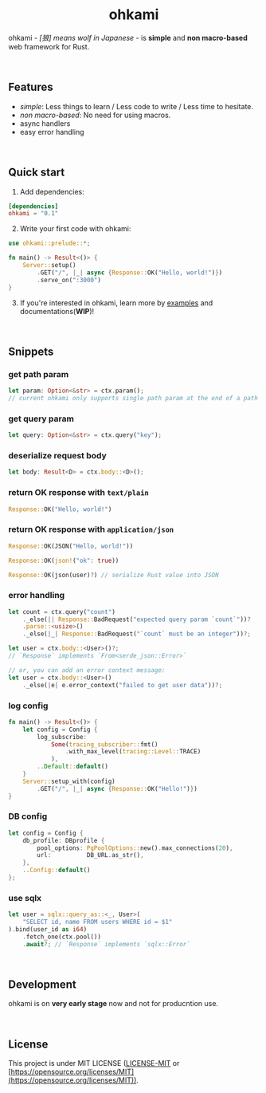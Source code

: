 <div align="center">
    <h1>ohkami</h1>
</div>

ohkami *- [狼] means wolf in Japanese -* is **simple** and **non macro-based** web framework for Rust.

<br/>

## Features
- *simple*: Less things to learn / Less code to write / Less time to hesitate.
- *non macro-based*: No need for using macros.
- async handlers
- easy error handling

<br/>

## Quick start
1. Add dependencies:

```toml
[dependencies]
ohkami = "0.1"
```

2. Write your first code with ohkami:

```rust
use ohkami::prelude::*;

fn main() -> Result<()> {
    Server::setup()
        .GET("/", |_| async {Response::OK("Hello, world!")})
        .serve_on(":3000")
}
```

3. If you're interested in ohkami, learn more by [examples](https://github.com/kana-rus/ohkami/tree/main/examples) and documentations(**WIP**)!

<br/>

## Snippets
### get path param
```rust
let param: Option<&str> = ctx.param();
// current ohkami only supports single path param at the end of a path
```
### get query param
```rust
let query: Option<&str> = ctx.query("key");
```
### deserialize request body
```rust
let body: Result<D> = ctx.body::<D>();
```
### return OK response with `text/plain`
```rust
Response::OK("Hello, world!")
```
### return OK response with `application/json`
```rust
Response::OK(JSON("Hello, world!"))
```
```rust
Response::OK(json!("ok": true))
```
```rust
Response::OK(json(user)?) // serialize Rust value into JSON
```
### error handling
```rust
let count = ctx.query("count")
    ._else(|| Response::BadRequest("expected query param `count`"))?
    .parse::<usize>()
    ._else(|_| Response::BadRequest("`count` must be an integer"))?;
```
```rust
let user = ctx.body::<User>()?;
// `Response` implements `From<serde_json::Error>`

// or, you can add an error context message:
let user = ctx.body::<User>()
    ._else(|e| e.error_context("failed to get user data"))?;
```
### log config
```rust
fn main() -> Result<()> {
    let config = Config {
        log_subscribe:
            Some(tracing_subscriber::fmt()
                .with_max_level(tracing::Level::TRACE)
            ),
        ..Default::default()
    }
    Server::setup_with(config)
        .GET("/", |_| async {Response::OK("Hello!")})
}
```
### DB config
```rust
let config = Config {
    db_profile: DBprofile {
        pool_options: PgPoolOptions::new().max_connections(20),
        url:          DB_URL.as_str(),
    },
    ..Config::default()
};
```
### use sqlx
```rust
let user = sqlx::query_as::<_, User>(
    "SELECT id, name FROM users WHERE id = $1"
).bind(user_id as i64)
    .fetch_one(ctx.pool())
    .await?; // `Response` implements `sqlx::Error`
```

<br/>

## Development
ohkami is on **very early stage** now and not for producntion use.

<br/>

## License
This project is under MIT LICENSE ([LICENSE-MIT](https://github.com/kana-rus/ohkami/blob/main/LICENSE-MIT) or [https://opensource.org/licenses/MIT](https://opensource.org/licenses/MIT)).
